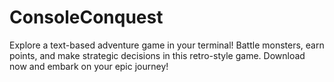 # ConsoleConquest
Explore a text-based adventure game in your terminal! Battle monsters, earn points, and make strategic decisions in this retro-style game. Download now and embark on your epic journey!
